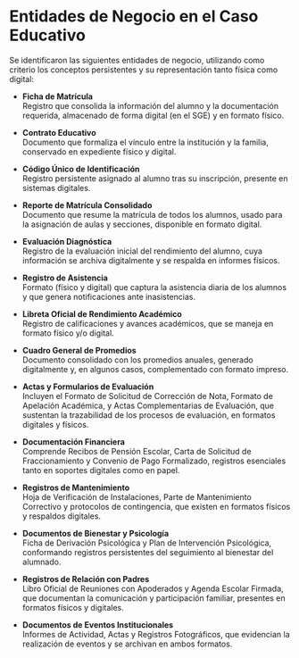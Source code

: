 # Entidades de Negocio en el Caso Educativo

Se identificaron las siguientes entidades de negocio, utilizando como criterio los conceptos persistentes y su representación tanto física como digital:

- **Ficha de Matrícula**  
  Registro que consolida la información del alumno y la documentación requerida, almacenado de forma digital (en el SGE) y en formato físico.

- **Contrato Educativo**  
  Documento que formaliza el vínculo entre la institución y la familia, conservado en expediente físico y digital.

- **Código Único de Identificación**  
  Registro persistente asignado al alumno tras su inscripción, presente en sistemas digitales.

- **Reporte de Matrícula Consolidado**  
  Documento que resume la matrícula de todos los alumnos, usado para la asignación de aulas y secciones, disponible en formato digital.

- **Evaluación Diagnóstica**  
  Registro de la evaluación inicial del rendimiento del alumno, cuya información se archiva digitalmente y se respalda en informes físicos.

- **Registro de Asistencia**  
  Formato (físico y digital) que captura la asistencia diaria de los alumnos y que genera notificaciones ante inasistencias.

- **Libreta Oficial de Rendimiento Académico**  
  Registro de calificaciones y avances académicos, que se maneja en formato físico y/o digital.

- **Cuadro General de Promedios**  
  Documento consolidado con los promedios anuales, generado digitalmente y, en algunos casos, complementado con formato impreso.

- **Actas y Formularios de Evaluación**  
  Incluyen el Formato de Solicitud de Corrección de Nota, Formato de Apelación Académica, y Actas Complementarias de Evaluación, que sustentan la trazabilidad de los procesos de evaluación, en formatos digitales y físicos.

- **Documentación Financiera**  
  Comprende Recibos de Pensión Escolar, Carta de Solicitud de Fraccionamiento y Convenio de Pago Formalizado, registros esenciales tanto en soportes digitales como en papel.

- **Registros de Mantenimiento**  
  Hoja de Verificación de Instalaciones, Parte de Mantenimiento Correctivo y protocolos de contingencia, que existen en formatos físicos y respaldos digitales.

- **Documentos de Bienestar y Psicología**  
  Ficha de Derivación Psicológica y Plan de Intervención Psicológica, conformando registros persistentes del seguimiento al bienestar del alumnado.
  
- **Registros de Relación con Padres**  
  Libro Oficial de Reuniones con Apoderados y Agenda Escolar Firmada, que documentan la comunicación y participación familiar, presentes en formatos físicos y digitales.

- **Documentos de Eventos Institucionales**  
  Informes de Actividad, Actas y Registros Fotográficos, que evidencian la realización de eventos y se archivan en ambos formatos.